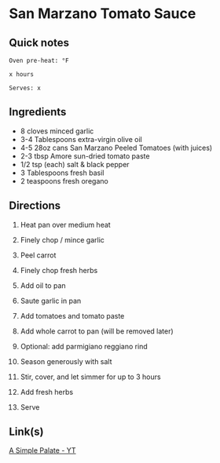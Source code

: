 # San Marzano Tomato Sauce

## Quick notes 
```
Oven pre-heat: °F 

x hours

Serves: x
```

## Ingredients
+ 8 cloves minced garlic
+ 3-4 Tablespoons extra-virgin olive oil
+ 4-5 28oz cans San Marzano Peeled Tomatoes (with juices)
+ 2-3 tbsp Amore sun-dried tomato paste
+ 1/2 tsp (each) salt & black pepper
+ 3 Tablespoons fresh basil 
+ 2 teaspoons fresh oregano 



## Directions
1. Heat pan over medium heat

1. Finely chop / mince garlic
1. Peel carrot
1. Finely chop fresh herbs

1. Add oil to pan
1. Saute garlic in pan
1. Add tomatoes and tomato paste
1. Add whole carrot to pan (will be removed later)

1. Optional: add parmigiano reggiano rind
1. Season generously with salt

1. Stir, cover, and let simmer for up to 3 hours

1. Add fresh herbs
1. Serve



## Link(s)
[A Simple Palate - YT](https://www.youtube.com/watch?v=weQXmhUMXK8)
